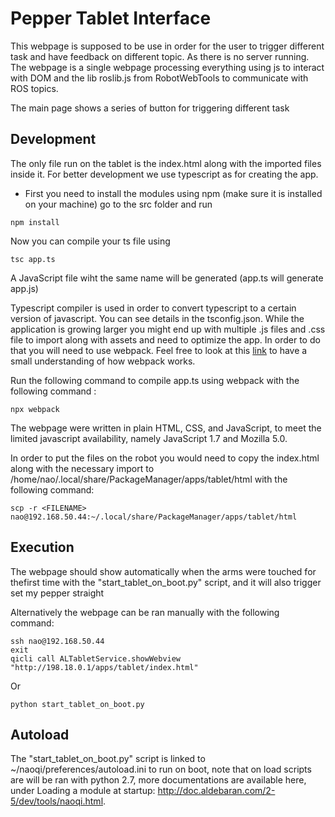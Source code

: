 Pepper Tablet Interface
===================

This webpage is supposed to be use in order for the user to trigger different task and have feedback on different topic.
As there is no server running. The webpage is a single webpage processing everything using js to interact with DOM and 
the lib roslib.js from RobotWebTools to communicate with ROS topics.

The main page shows a series of button for triggering different task

## Development

The only file run on the tablet is the index.html along with the imported files inside it.
For better development we use typescript as for creating the app.

- First you need to install the modules using npm (make sure it is installed on your machine) 
go to the src folder and run 
```
npm install
```

Now you can compile your ts file using 
```
tsc app.ts
```
A JavaScript file wiht the same name will be generated (app.ts will generate app.js)  

Typescript compiler is used in order to convert typescript to a certain version of javascript. You can see details in the tsconfig.json.
While the application is growing larger you might end up with multiple .js files and .css file to import along with assets and need to optimize the app.
In order to do that you will need to use webpack. Feel free to look at this [link](https://www.youtube.com/watch?v=5IG4UmULyoA) to have a small understanding of how 
webpack works.

Run the following command to compile app.ts using webpack with the following command :
```
npx webpack
```

The webpage were written in plain HTML, CSS, and JavaScript, to meet the limited javascript availability, namely JavaScript 1.7 and Mozilla 5.0.

In order to put the files on the robot you would need to copy the index.html along with the necessary import to /home/nao/.local/share/PackageManager/apps/tablet/html with the following command:
```
scp -r <FILENAME> nao@192.168.50.44:~/.local/share/PackageManager/apps/tablet/html
```

## Execution

The webpage should show automatically when the arms were touched for thefirst time with the "start_tablet_on_boot.py" script, 
and it will also trigger set my pepper straight

Alternatively the webpage can be ran manually with the following command:
```
ssh nao@192.168.50.44
exit
qicli call ALTabletService.showWebview "http://198.18.0.1/apps/tablet/index.html"
```
Or
```
python start_tablet_on_boot.py
```

## Autoload

The "start_tablet_on_boot.py" script is linked to ~/naoqi/preferences/autoload.ini to run on boot, note that on load scripts are will be ran with python 2.7, more documentations are available here, under Loading a module at startup: http://doc.aldebaran.com/2-5/dev/tools/naoqi.html.
